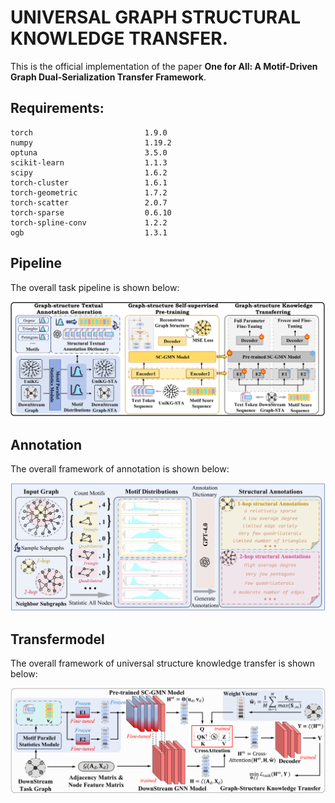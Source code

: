 
# UNIVERSAL GRAPH STRUCTURAL KNOWLEDGE TRANSFER.

This is the official implementation of the paper **One for All: A Motif-Driven Graph Dual-Serialization Transfer Framework**.

## Requirements:

```
torch                         1.9.0
numpy                         1.19.2
optuna                        3.5.0
scikit-learn                  1.1.3
scipy                         1.6.2
torch-cluster                 1.6.1
torch-geometric               1.7.2
torch-scatter                 2.0.7
torch-sparse                  0.6.10
torch-spline-conv             1.2.2
ogb                           1.3.1

```

## Pipeline
The overall task pipeline is shown below:

![Alt](./pipelinev4.png)


## Annotation
The overall framework of annotation is shown below:

![Alt](./annotationv2.png)

## Transfermodel
The overall framework of universal structure knowledge transfer is shown below:

![Alt](./transfermodelv3.png)


